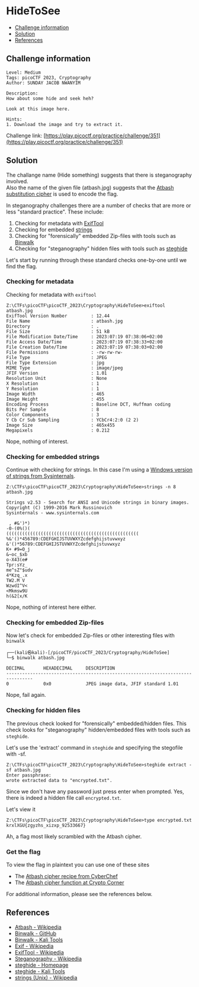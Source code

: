 # HideToSee

- [Challenge information](#challenge-information)
- [Solution](#solution)
- [References](#references)

## Challenge information

```text
Level: Medium
Tags: picoCTF 2023, Cryptography
Author: SUNDAY JACOB NWANYIM

Description:
How about some hide and seek heh?

Look at this image here.

Hints:
1. Download the image and try to extract it.
```

Challenge link: [https://play.picoctf.org/practice/challenge/351](https://play.picoctf.org/practice/challenge/351)

## Solution

The challange name (Hide something) suggests that there is steganography involved.  
Also the name of the given file (atbash.jpg) suggests that the [Atbash substitution cipher](https://en.wikipedia.org/wiki/Atbash) is used to encode the flag.

In steganography challenges there are a number of checks that are more or less "standard practice". These include:

1. Checking for metadata with [ExifTool](https://exiftool.org/)
2. Checking for embedded [strings](https://en.wikipedia.org/wiki/Strings_(Unix))
3. Checking for "forensically" embedded Zip-files with tools such as [Binwalk](https://github.com/ReFirmLabs/binwalk)
4. Checking for "steganography" hidden files with tools such as [steghide](https://steghide.sourceforge.net/)

Let's start by running through these standard checks one-by-one until we find the flag.

### Checking for metadata

Checking for metadata with `exiftool`

```text
Z:\CTFs\picoCTF\picoCTF_2023\Cryptography\HideToSee>exiftool atbash.jpg
ExifTool Version Number         : 12.44
File Name                       : atbash.jpg
Directory                       : .
File Size                       : 51 kB
File Modification Date/Time     : 2023:07:19 07:38:06+02:00
File Access Date/Time           : 2023:07:19 07:38:33+02:00
File Creation Date/Time         : 2023:07:19 07:38:03+02:00
File Permissions                : -rw-rw-rw-
File Type                       : JPEG
File Type Extension             : jpg
MIME Type                       : image/jpeg
JFIF Version                    : 1.01
Resolution Unit                 : None
X Resolution                    : 1
Y Resolution                    : 1
Image Width                     : 465
Image Height                    : 455
Encoding Process                : Baseline DCT, Huffman coding
Bits Per Sample                 : 8
Color Components                : 3
Y Cb Cr Sub Sampling            : YCbCr4:2:0 (2 2)
Image Size                      : 465x455
Megapixels                      : 0.212
```

Nope, nothing of interest.

### Checking for embedded strings

Continue with checking for strings. In this case I'm using a [Windows version of strings from Sysinternals](https://learn.microsoft.com/en-us/sysinternals/downloads/strings).

```text
Z:\CTFs\picoCTF\picoCTF_2023\Cryptography\HideToSee>strings -n 8 atbash.jpg

Strings v2.53 - Search for ANSI and Unicode strings in binary images.
Copyright (C) 1999-2016 Mark Russinovich
Sysinternals - www.sysinternals.com

 , #&')*)
-0-(0%()(
((((((((((((((((((((((((((((((((((((((((((((((((((
%&'()*456789:CDEFGHIJSTUVWXYZcdefghijstuvwxyz
&'()*56789:CDEFGHIJSTUVWXYZcdefghijstuvwxyz
K+ #9=O_j
&~oc_$xb
o-X43(e#
Tpr:sYz_
me^sZ"$udv
4*Kzq_.x
TW2.M V
WzwdI^V<
<Mkmsw9U
h(&2[x/K
```

Nope, nothing of interest here either.

### Checking for embedded Zip-files

Now let's check for embedded Zip-files or other interesting files with `binwalk`

```text
┌──(kali㉿kali)-[/picoCTF/picoCTF_2023/Cryptography/HideToSee]
└─$ binwalk atbash.jpg 

DECIMAL       HEXADECIMAL     DESCRIPTION
--------------------------------------------------------------------------------
0             0x0             JPEG image data, JFIF standard 1.01
```

Nope, fail again.

### Checking for hidden files

The previous check looked for "forensically" embedded/hidden files. This check looks for "steganography" hidden/embedded files with tools such as `steghide`.

Let's use the 'extract' command in `steghide` and specifying the stegofile with -sf.

```text
Z:\CTFs\picoCTF\picoCTF_2023\Cryptography\HideToSee>steghide extract -sf atbash.jpg
Enter passphrase:
wrote extracted data to "encrypted.txt".
```

Since we don't have any password just press enter when prompted.
Yes, there is indeed a hidden file call `encrypted.txt`.

Let's view it

```text
Z:\CTFs\picoCTF\picoCTF_2023\Cryptography\HideToSee>type encrypted.txt
krxlXGU{zgyzhs_xizxp_92533667}
```

Ah, a flag most likely scrambled with the Atbash cipher.

### Get the flag

To view the flag in plaintext you can use one of these sites

- The [Atbash cipher recipe from CyberChef](https://cyberchef.org/#recipe=Atbash_Cipher())
- The [Atbash cipher function at Crypto Corner](https://crypto.interactive-maths.com/atbash-cipher.html)

For additional information, please see the references below.

## References

- [Atbash - Wikipedia](https://en.wikipedia.org/wiki/Atbash)
- [Binwalk - GitHub](https://github.com/ReFirmLabs/binwalk)
- [Binwalk - Kali Tools](https://www.kali.org/tools/binwalk/)
- [Exif - Wikipedia](https://en.wikipedia.org/wiki/Exif)
- [ExifTool - Wikipedia](https://en.wikipedia.org/wiki/ExifTool)
- [Steganography - Wikipedia](https://en.wikipedia.org/wiki/Steganography)
- [steghide - Homepage](https://steghide.sourceforge.net/)
- [steghide - Kali Tools](https://www.kali.org/tools/steghide/)
- [strings (Unix) - Wikipedia](https://en.wikipedia.org/wiki/Strings_(Unix))

